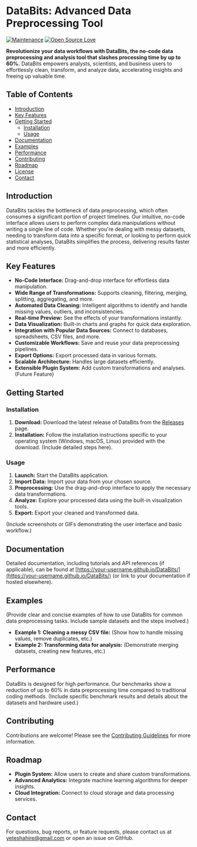 # DataBits: Advanced Data Preprocessing Tool

[![Maintenance](https://img.shields.io/badge/Maintained-Yes-green.svg)](https://github.com/your-username/DataBits/graphs/contributors)
[![Open Source Love](https://badges.frapsoft.com/os/v1/open-source.svg?v=103)](https://github.com/your-username/DataBits)

**Revolutionize your data workflows with DataBits, the no-code data preprocessing and analysis tool that slashes processing time by up to 60%.**  DataBits empowers analysts, scientists, and business users to effortlessly clean, transform, and analyze data, accelerating insights and freeing up valuable time.

## Table of Contents

*   [Introduction](#introduction)
*   [Key Features](#key-features)
*   [Getting Started](#getting-started)
    *   [Installation](#installation)
    *   [Usage](#usage)
*   [Documentation](#documentation)
*   [Examples](#examples)
*   [Performance](#performance)
*   [Contributing](#contributing)
*   [Roadmap](#roadmap)
*   [License](#license)
*   [Contact](#contact)

## Introduction

DataBits tackles the bottleneck of data preprocessing, which often consumes a significant portion of project timelines.  Our intuitive, no-code interface allows users to perform complex data manipulations without writing a single line of code.  Whether you're dealing with messy datasets, needing to transform data into a specific format, or looking to perform quick statistical analyses, DataBits simplifies the process, delivering results faster and more efficiently.

## Key Features

*   **No-Code Interface:**  Drag-and-drop interface for effortless data manipulation.
*   **Wide Range of Transformations:**  Supports cleaning, filtering, merging, splitting, aggregating, and more.
*   **Automated Data Cleaning:**  Intelligent algorithms to identify and handle missing values, outliers, and inconsistencies.
*   **Real-time Preview:**  See the effects of your transformations instantly.
*   **Data Visualization:**  Built-in charts and graphs for quick data exploration.
*   **Integration with Popular Data Sources:** Connect to databases, spreadsheets, CSV files, and more.
*   **Customizable Workflows:** Save and reuse your data preprocessing pipelines.
*   **Export Options:** Export processed data in various formats.
*   **Scalable Architecture:** Handles large datasets efficiently.
*   **Extensible Plugin System:** Add custom transformations and analyses. (Future Feature)

## Getting Started

### Installation

1.  **Download:** Download the latest release of DataBits from the [Releases](https://github.com/your-username/DataBits/releases) page.
2.  **Installation:** Follow the installation instructions specific to your operating system (Windows, macOS, Linux) provided with the download.  (Include detailed steps here).

### Usage

1.  **Launch:** Start the DataBits application.
2.  **Import Data:** Import your data from your chosen source.
3.  **Preprocessing:** Use the drag-and-drop interface to apply the necessary data transformations.
4.  **Analyze:** Explore your processed data using the built-in visualization tools.
5.  **Export:** Export your cleaned and transformed data.

(Include screenshots or GIFs demonstrating the user interface and basic workflow.)

## Documentation

Detailed documentation, including tutorials and API references (if applicable), can be found at [https://your-username.github.io/DataBits/](https://your-username.github.io/DataBits/) (or link to your documentation if hosted elsewhere).

## Examples

(Provide clear and concise examples of how to use DataBits for common data preprocessing tasks.  Include sample datasets and the steps involved.)

*   **Example 1: Cleaning a messy CSV file:** (Show how to handle missing values, remove duplicates, etc.)
*   **Example 2: Transforming data for analysis:** (Demonstrate merging datasets, creating new features, etc.)

## Performance

DataBits is designed for high performance.  Our benchmarks show a reduction of up to 60% in data preprocessing time compared to traditional coding methods.  (Include specific benchmark results and details about the datasets and hardware used.)

## Contributing

Contributions are welcome! Please see the [Contributing Guidelines](CONTRIBUTING.md) for more information.

## Roadmap

*   **Plugin System:**  Allow users to create and share custom transformations.
*   **Advanced Analytics:**  Integrate machine learning algorithms for deeper insights.
*   **Cloud Integration:**  Connect to cloud storage and data processing services.


## Contact

For questions, bug reports, or feature requests, please contact us at [yeteshahire@gmail.com](mailto:yeteshahire@gmail.com) or open an issue on GitHub.
